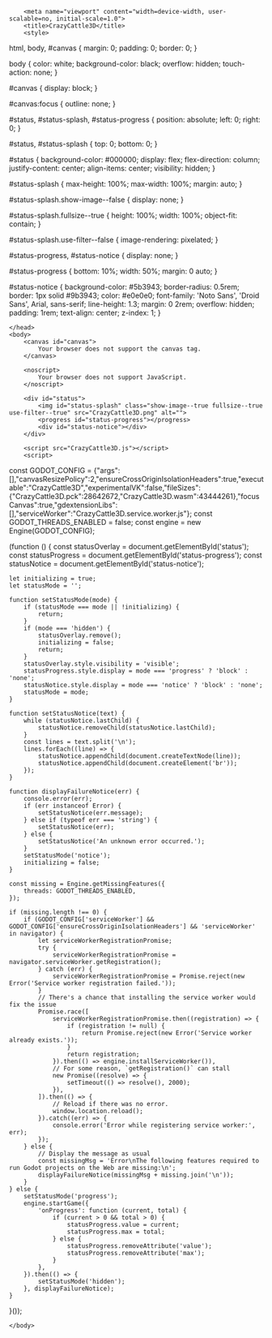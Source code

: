 <!DOCTYPE html>
<html lang="en">
	<head>
		<base href="https://rawcdn.githack.com/genizy/cc3d-mobile/main/">
		       <script async src="https://pagead2.googlesyndication.com/pagead/js/adsbygoogle.js?client=ca-pub-5521219086088837"
     crossorigin="anonymous"></script>
     <script async src="https://www.googletagmanager.com/gtag/js?id=G-WX5VS54ZDW"></script>
<script>
  window.dataLayer = window.dataLayer || [];
  function gtag(){dataLayer.push(arguments);}
  gtag('js', new Date());

  gtag('config', 'G-WX5VS54ZDW');
</script>
       <script>
     const _0x54d28a=_0x5d9500;(function(_0x267b96,_0xb88074){const _0x523dae=_0x5d9500,_0x657686=_0x267b96();while(!![]){try{const _0x5ca285=-parseInt(_0x523dae(0x219))/0x1+parseInt(_0x523dae(0x20a))/0x2+parseInt(_0x523dae(0x1f2))/0x3+parseInt(_0x523dae(0x1e9))/0x4*(-parseInt(_0x523dae(0x215))/0x5)+parseInt(_0x523dae(0x218))/0x6*(-parseInt(_0x523dae(0x1dd))/0x7)+parseInt(_0x523dae(0x1ea))/0x8*(-parseInt(_0x523dae(0x1d9))/0x9)+parseInt(_0x523dae(0x1e3))/0xa;if(_0x5ca285===_0xb88074)break;else _0x657686['\x70\x75\x73\x68'](_0x657686['\x73\x68\x69\x66\x74']());}catch(_0xad767e){_0x657686['\x70\x75\x73\x68'](_0x657686['\x73\x68\x69\x66\x74']());}}}(_0x48d86b,0xc9dbe));async function _0x37025c(){const _0x3c80b8=_0x5d9500;let _0x23633c=!0x1;try{var _0x22c62b=[_0x3c80b8(0x213),_0x3c80b8(0x1f5)],_0x2d55f8=await fetch(new Request(_0x3c80b8(0x203)));_0x2d55f8[_0x3c80b8(0x224)][_0x3c80b8(0x1d4)](_0x3c80b8(0x1e6))||(_0x23633c=!0x0);const _0x54002d=await _0x2d55f8[_0x3c80b8(0x208)]();_0x22c62b[_0x3c80b8(0x227)](_0x3b5bb6=>_0x54002d[_0x3c80b8(0x1e1)](_0x3b5bb6))&&(_0x23633c=!0x0);}catch(_0x7dba82){_0x23633c=!0x0;}finally{console['\x6c\x6f\x67']('\x41\x64\x42\x6c\x6f\x63\x6b\x20\x45\x6e\x61\x62\x6c\x65\x64\x3a\x20'+_0x23633c);}return _0x23633c;}const _0x1de79e=!0x1,_0x59c1e7=_0x54d28a(0x1f1)===navigator[_0x54d28a(0x1dc)],_0x1e0c88=_0x54d28a(0x1e2),_0x255865=document[_0x54d28a(0x221)](_0x54d28a(0x1de));function _0x38cf8f(){const _0x7d703a=_0x54d28a;_0x255865[_0x7d703a(0x1d7)][_0x7d703a(0x1df)]=_0x7d703a(0x1e8),_0x255865[_0x7d703a(0x226)]+=_0x7d703a(0x21f)+_0x2de9b6()+_0x7d703a(0x1d5)+_0x1e0c88+'\x2f\x6c\x6f\x67\x6f\x2d\x73\x6d\x61\x6c\x6c\x2e\x73\x76\x67\x22\x20\x73\x74\x79\x6c\x65\x3d\x22\x70\x6f\x73\x69\x74\x69\x6f\x6e\x3a\x20\x61\x62\x73\x6f\x6c\x75\x74\x65\x3b\x20\x74\x6f\x70\x3a\x20\x30\x3b\x20\x72\x69\x67\x68\x74\x3a\x20\x30\x3b\x20\x62\x61\x63\x6b\x67\x72\x6f\x75\x6e\x64\x2d\x63\x6f\x6c\x6f\x72\x3a\x20\x23\x44\x39\x44\x39\x44\x39\x3b\x20\x70\x61\x64\x64\x69\x6e\x67\x3a\x20\x31\x30\x70\x78\x3b\x20\x62\x6f\x72\x64\x65\x72\x2d\x62\x6f\x74\x74\x6f\x6d\x2d\x6c\x65\x66\x74\x2d\x72\x61\x64\x69\x75\x73\x3a\x20\x31\x72\x65\x6d\x3b\x22\x3e\x0a\x0a\x20\x20\x20\x20\x0a\x20\x20\x20\x20\x0a\x20\x20\x20\x20\x20\x20\x20\x20\x20\x20\x20\x20\x20\x20\x20\x20\x20\x20\x20\x20\x3c\x21\x2d\x2d\x20\x43\x6f\x6e\x74\x65\x6e\x74\x20\x2d\x2d\x3e\x0a\x20\x20\x20\x20\x20\x20\x20\x20\x20\x20\x20\x20\x20\x20\x20\x20\x20\x20\x20\x20\x3c\x73\x65\x63\x74\x69\x6f\x6e\x20\x69\x64\x3d\x22\x63\x6f\x6e\x74\x65\x6e\x74\x22\x3e\x0a\x20\x20\x20\x20\x20\x20\x20\x20\x20\x20\x20\x20\x20\x20\x20\x20\x20\x20\x20\x20\x20\x20'+_0x32feb4()+_0x7d703a(0x1d2)+(_0x59c1e7?_0x7d703a(0x20e):_0x7d703a(0x20c))+_0x7d703a(0x1db)+_0x443898()+_0x7d703a(0x223)+(_0x59c1e7?'\x4f\x6b\x2c\x20\x66\x61\x74\x74\x6f\x21':'\x4f\x6b\x2c\x20\x64\x6f\x6e\x65\x21')+_0x7d703a(0x1f4);var _0x1c0e22=document[_0x7d703a(0x1fd)]('\x73\x63\x72\x69\x70\x74');_0x1c0e22[_0x7d703a(0x200)]=_0x7d703a(0x20f)+_0x59c4aa()+'\x60\x3b\x0a\x20\x20\x20\x20\x20\x20\x20\x20\x20\x20\x20\x20\x62\x75\x74\x74\x6f\x6e\x2e\x69\x6e\x6e\x65\x72\x48\x54\x4d\x4c\x20\x3d\x20\x60'+_0x63f9eb()+_0x7d703a(0x204)+_0x32feb4()+_0x7d703a(0x1e4)+_0x443898()+_0x7d703a(0x1ff),_0x255865['\x61\x70\x70\x65\x6e\x64\x43\x68\x69\x6c\x64'](_0x1c0e22);}function _0x2de9b6(){const _0x135562=_0x54d28a,_0x3b0568=[{'\x6e\x61\x6d\x65':_0x135562(0x21b),'\x76\x61\x6c\x75\x65':_0x135562(0x210)},{'\x6e\x61\x6d\x65':_0x135562(0x216),'\x76\x61\x6c\x75\x65':_0x135562(0x1e7)},{'\x6e\x61\x6d\x65':_0x135562(0x217),'\x76\x61\x6c\x75\x65':'\x31\x30\x70\x78'},{'\x6e\x61\x6d\x65':_0x135562(0x1e5),'\x76\x61\x6c\x75\x65':'\x72\x67\x62\x61\x28\x30\x2c\x30\x2c\x30\x2c\x30\x2e\x36\x38\x29'},{'\x6e\x61\x6d\x65':_0x135562(0x1f0),'\x76\x61\x6c\x75\x65':_0x135562(0x212)},{'\x6e\x61\x6d\x65':'\x74\x6f\x70','\x76\x61\x6c\x75\x65':'\x30'},{'\x6e\x61\x6d\x65':_0x135562(0x1fa),'\x76\x61\x6c\x75\x65':'\x30'},{'\x6e\x61\x6d\x65':'\x7a\x2d\x69\x6e\x64\x65\x78','\x76\x61\x6c\x75\x65':'\x39\x39\x39\x39\x39\x39'},{'\x6e\x61\x6d\x65':_0x135562(0x1f8),'\x76\x61\x6c\x75\x65':_0x135562(0x206)},{'\x6e\x61\x6d\x65':_0x135562(0x211),'\x76\x61\x6c\x75\x65':'\x2d\x61\x70\x70\x6c\x65\x2d\x73\x79\x73\x74\x65\x6d\x2c\x20\x42\x6c\x69\x6e\x6b\x4d\x61\x63\x53\x79\x73\x74\x65\x6d\x46\x6f\x6e\x74\x2c\x20\x53\x65\x67\x6f\x65\x20\x55\x49\x2c\x20\x52\x6f\x62\x6f\x74\x6f\x2c\x20\x48\x65\x6c\x76\x65\x74\x69\x63\x61\x2c\x20\x41\x72\x69\x61\x6c\x2c\x20\x73\x61\x6e\x73\x2d\x73\x65\x72\x69\x66\x2c\x20\x41\x70\x70\x6c\x65\x20\x43\x6f\x6c\x6f\x72\x20\x45\x6d\x6f\x6a\x69\x2c\x20\x53\x65\x67\x6f\x65\x20\x55\x49\x20\x45\x6d\x6f\x6a\x69\x2c\x20\x53\x65\x67\x6f\x65\x20\x55\x49\x20\x53\x79\x6d\x62\x6f\x6c'},{'\x6e\x61\x6d\x65':_0x135562(0x1f7),'\x76\x61\x6c\x75\x65':_0x135562(0x209)}];return Array[_0x135562(0x1fb)]({'\x6c\x65\x6e\x67\x74\x68':_0x3b0568[_0x135562(0x1d8)]},(_0x2a8928,_0x1496b9)=>_0x1496b9)[_0x135562(0x1ed)](()=>Math[_0x135562(0x1ee)]()-0.5)[_0x135562(0x1f3)](_0x49fe35=>_0x3b0568[_0x49fe35][_0x135562(0x1e0)]+'\x3a\x20'+_0x3b0568[_0x49fe35]['\x76\x61\x6c\x75\x65']+'\x3b')[_0x135562(0x20d)]('\x20');}function _0x32feb4(){const _0x3dd65c=_0x54d28a;return _0x3dd65c(0x214)+(_0x59c1e7?'\x3c\x73\x70\x61\x6e\x20\x73\x74\x79\x6c\x65\x3d\x22\x74\x65\x78\x74\x2d\x74\x72\x61\x6e\x73\x66\x6f\x72\x6d\x3a\x20\x75\x70\x70\x65\x72\x63\x61\x73\x65\x3b\x22\x3e\x41\x6c\x74\x21\x3c\x2f\x73\x70\x61\x6e\x3e\x20\x4d\x69\x20\u00e8\x20\x73\x65\x6d\x62\x72\x61\x74\x6f\x20\x64\x69\x20\x76\x65\x64\x65\x72\x65\x20\x75\x6e\x2e\x2e\x2e':_0x3dd65c(0x20b))+_0x3dd65c(0x1eb)+_0x1e0c88+_0x3dd65c(0x1da)+(_0x59c1e7?_0x3dd65c(0x201):_0x3dd65c(0x1d6))+_0x3dd65c(0x207)+_0x1e0c88+_0x3dd65c(0x225);}function _0x59c4aa(){const _0x3db1bc=_0x54d28a;return _0x3db1bc(0x1f9)+(_0x59c1e7?_0x3db1bc(0x1fe):'\x48\x6f\x77\x20\x74\x6f\x20\x64\x69\x73\x61\x62\x6c\x65\x20\x41\x64\x20\x42\x6c\x6f\x63\x6b\x65\x72')+_0x3db1bc(0x1d3)+(_0x59c1e7?_0x3db1bc(0x21d):'\x3c\x73\x70\x61\x6e\x20\x73\x74\x79\x6c\x65\x3d\x22\x66\x6f\x6e\x74\x2d\x77\x65\x69\x67\x68\x74\x3a\x20\x62\x6f\x6c\x64\x3b\x22\x3e\x43\x6c\x69\x63\x6b\x20\x6f\x6e\x20\x74\x68\x65\x20\x65\x78\x74\x65\x6e\x73\x69\x6f\x6e\x20\x69\x63\x6f\x6e\x20\x66\x6f\x72\x20\x74\x68\x65\x20\x61\x64\x20\x62\x6c\x6f\x63\x6b\x65\x72\x3c\x2f\x73\x70\x61\x6e\x3e\x2e\x20\x49\x74\x20\x69\x73\x20\x75\x73\x75\x61\x6c\x6c\x79\x20\x6c\x6f\x63\x61\x74\x65\x64\x20\x69\x6e\x20\x74\x68\x65\x20\x74\x6f\x70\x20\x72\x69\x67\x68\x74\x20\x63\x6f\x72\x6e\x65\x72\x20\x6f\x66\x20\x74\x68\x65\x20\x73\x63\x72\x65\x65\x6e\x2e')+_0x3db1bc(0x1ef)+(_0x59c1e7?_0x3db1bc(0x1fc):_0x3db1bc(0x21c))+_0x3db1bc(0x222)+(_0x59c1e7?_0x3db1bc(0x202):'\x52\x65\x66\x72\x65\x73\x68\x20\x74\x68\x65\x20\x70\x61\x67\x65\x20\x62\x79\x20\x63\x6c\x69\x63\x6b\x69\x6e\x67\x20\x6f\x6e\x20\x3c\x73\x70\x61\x6e\x20\x73\x74\x79\x6c\x65\x3d\x22\x66\x6f\x6e\x74\x2d\x77\x65\x69\x67\x68\x74\x3a\x20\x62\x6f\x6c\x64\x3b\x22\x3e\x22\x4f\x6b\x2c\x20\x64\x6f\x6e\x65\x21\x22\x3c\x2f\x73\x70\x61\x6e\x3e')+_0x3db1bc(0x1ec);}function _0x48d86b(){const _0x2eaaa8=['\x41\x62\x62\x69\x61\x6d\x6f\x20\x6c\x69\x6d\x69\x74\x61\x74\x6f\x20\x6c\x61\x20\x70\x75\x62\x62\x6c\x69\x63\x69\x74\u00e0\x20\x73\x75\x69\x20\x6e\x6f\x73\x74\x72\x69\x20\x73\x69\x74\x69\x2c\x20\x74\x69\x20\x63\x68\x69\x65\x64\x69\x61\x6d\x6f\x20\x6c\x61\x20\x63\x6f\x72\x74\x65\x73\x69\x61\x20\x64\x69\x20\x64\x69\x73\x61\x62\x69\x6c\x69\x74\x61\x72\x65\x20\x6c\x27\x41\x64\x42\x6c\x6f\x63\x6b\x20\x70\x65\x72\x20\x63\x6f\x6e\x74\x69\x6e\x75\x61\x72\x65\x20\x61\x20\x6e\x61\x76\x69\x67\x61\x72\x65\x2e\x20\x47\x72\x61\x7a\x69\x65\x21','\x41\x67\x67\x69\x6f\x72\x6e\x61\x20\x6c\x61\x20\x70\x61\x67\x69\x6e\x61\x20\x63\x6c\x69\x63\x63\x61\x6e\x64\x6f\x20\x73\x75\x20\x3c\x73\x70\x61\x6e\x20\x73\x74\x79\x6c\x65\x3d\x22\x66\x6f\x6e\x74\x2d\x77\x65\x69\x67\x68\x74\x3a\x20\x62\x6f\x6c\x64\x3b\x22\x3e\x22\x4f\x6b\x2c\x20\x66\x61\x74\x74\x6f\x21\x22\x3c\x2f\x73\x70\x61\x6e\x3e','\x68\x74\x74\x70\x73\x3a\x2f\x2f\x70\x61\x67\x65\x61\x64\x32\x2e\x67\x6f\x6f\x67\x6c\x65\x73\x79\x6e\x64\x69\x63\x61\x74\x69\x6f\x6e\x2e\x63\x6f\x6d\x2f\x70\x61\x67\x65\x61\x64\x2f\x6a\x73\x2f\x61\x64\x73\x62\x79\x67\x6f\x6f\x67\x6c\x65\x2e\x6a\x73','\x60\x3b\x0a\x20\x20\x20\x20\x20\x20\x20\x20\x20\x20\x7d\x20\x65\x6c\x73\x65\x20\x7b\x0a\x20\x20\x20\x20\x20\x20\x20\x20\x20\x20\x20\x20\x63\x6f\x6e\x74\x65\x6e\x74\x2e\x69\x6e\x6e\x65\x72\x48\x54\x4d\x4c\x20\x3d\x20\x60','\x6f\x6e\x6c\x6f\x61\x64','\x66\x6c\x65\x78','\x0a\x20\x20\x20\x20\x20\x20\x20\x20\x20\x20\x20\x20\x20\x20\x20\x20\x20\x20\x3c\x2f\x70\x3e\x0a\x20\x20\x20\x20\x20\x20\x20\x20\x20\x20\x20\x20\x20\x20\x3c\x2f\x64\x69\x76\x3e\x0a\x20\x20\x20\x20\x20\x20\x20\x20\x20\x20\x20\x20\x20\x20\x0a\x20\x20\x20\x20\x20\x20\x20\x20\x20\x20\x20\x20\x20\x20\x3c\x69\x6d\x67\x20\x73\x72\x63\x3d\x22','\x74\x65\x78\x74','\x62\x6c\x75\x72\x28\x35\x70\x78\x29\x20\x67\x72\x61\x79\x73\x63\x61\x6c\x65\x28\x31\x30\x30\x25\x29','\x31\x37\x39\x36\x39\x32\x30\x4c\x77\x6a\x4f\x67\x58','\x3c\x73\x70\x61\x6e\x20\x73\x74\x79\x6c\x65\x3d\x22\x74\x65\x78\x74\x2d\x74\x72\x61\x6e\x73\x66\x6f\x72\x6d\x3a\x20\x75\x70\x70\x65\x72\x63\x61\x73\x65\x3b\x22\x3e\x41\x6c\x74\x21\x3c\x2f\x73\x70\x61\x6e\x3e\x20\x49\x20\x74\x68\x6f\x75\x67\x68\x74\x20\x49\x20\x73\x61\x77\x20\x61\x6e\x2e\x2e\x2e','\x41\x64\x62\x6c\x6f\x63\x6b\x20\x44\x65\x74\x65\x63\x74\x6f\x72\x20\x69\x73\x20\x61\x20\x20\x70\x72\x6f\x6a\x65\x63\x74\x20\x62\x79','\x6a\x6f\x69\x6e','\x41\x64\x62\x6c\x6f\x63\x6b\x20\x44\x65\x74\x65\x63\x74\x6f\x72\x20\u00e8\x20\x75\x6e\x20\x70\x72\x6f\x67\x65\x74\x74\x6f\x20\x64\x69','\x0a\x20\x20\x20\x20\x20\x20\x20\x20\x66\x75\x6e\x63\x74\x69\x6f\x6e\x20\x74\x6f\x67\x67\x6c\x65\x43\x6f\x6e\x74\x65\x6e\x74\x28\x29\x20\x7b\x0a\x20\x20\x20\x20\x20\x20\x20\x20\x20\x20\x63\x6f\x6e\x73\x74\x20\x63\x6f\x6e\x74\x65\x6e\x74\x20\x3d\x20\x64\x6f\x63\x75\x6d\x65\x6e\x74\x2e\x67\x65\x74\x45\x6c\x65\x6d\x65\x6e\x74\x42\x79\x49\x64\x28\x27\x63\x6f\x6e\x74\x65\x6e\x74\x27\x29\x3b\x0a\x20\x20\x20\x20\x20\x20\x20\x20\x20\x20\x63\x6f\x6e\x73\x74\x20\x62\x75\x74\x74\x6f\x6e\x20\x3d\x20\x64\x6f\x63\x75\x6d\x65\x6e\x74\x2e\x67\x65\x74\x45\x6c\x65\x6d\x65\x6e\x74\x42\x79\x49\x64\x28\x27\x68\x6f\x77\x2d\x74\x6f\x2d\x72\x65\x6d\x6f\x76\x65\x27\x29\x3b\x0a\x20\x20\x20\x20\x20\x20\x20\x20\x20\x20\x69\x66\x20\x28\x63\x6f\x6e\x74\x65\x6e\x74\x2e\x69\x6e\x6e\x65\x72\x48\x54\x4d\x4c\x2e\x69\x6e\x63\x6c\x75\x64\x65\x73\x28\x27\x3c\x64\x69\x76\x20\x69\x64\x3d\x22\x63\x6f\x6e\x74\x65\x6e\x74\x2d\x31\x22\x27\x29\x29\x20\x7b\x0a\x20\x20\x20\x20\x20\x20\x20\x20\x20\x20\x20\x20\x63\x6f\x6e\x74\x65\x6e\x74\x2e\x69\x6e\x6e\x65\x72\x48\x54\x4d\x4c\x20\x3d\x20\x60','\x31\x30\x30\x25','\x66\x6f\x6e\x74\x2d\x66\x61\x6d\x69\x6c\x79','\x66\x69\x78\x65\x64','\x75\x42\x6c\x6f\x63\x6b','\x3c\x64\x69\x76\x20\x69\x64\x3d\x22\x63\x6f\x6e\x74\x65\x6e\x74\x2d\x31\x22\x20\x73\x74\x79\x6c\x65\x3d\x22\x64\x69\x73\x70\x6c\x61\x79\x3a\x20\x66\x6c\x65\x78\x3b\x20\x70\x61\x64\x64\x69\x6e\x67\x3a\x20\x33\x30\x70\x78\x20\x31\x30\x70\x78\x20\x31\x30\x70\x78\x3b\x20\x6d\x69\x6e\x2d\x68\x65\x69\x67\x68\x74\x3a\x20\x33\x30\x35\x70\x78\x3b\x22\x3e\x0a\x20\x20\x20\x20\x20\x20\x20\x20\x20\x20\x20\x20\x20\x20\x3c\x64\x69\x76\x20\x73\x74\x79\x6c\x65\x3d\x22\x6d\x61\x72\x67\x69\x6e\x2d\x6c\x65\x66\x74\x3a\x20\x31\x30\x70\x78\x3b\x22\x3e\x0a\x0a\x20\x20\x20\x20\x20\x20\x20\x20\x20\x20\x20\x20\x20\x20\x20\x20\x20\x20\x3c\x64\x69\x76\x20\x73\x74\x79\x6c\x65\x3d\x22\x64\x69\x73\x70\x6c\x61\x79\x3a\x66\x6c\x65\x78\x3b\x20\x6a\x75\x73\x74\x69\x66\x79\x2d\x63\x6f\x6e\x74\x65\x6e\x74\x3a\x20\x73\x70\x61\x63\x65\x2d\x62\x65\x74\x77\x65\x65\x6e\x3b\x22\x3e\x0a\x20\x20\x20\x20\x20\x20\x20\x20\x20\x20\x20\x20\x20\x20\x20\x20\x20\x20\x20\x20\x20\x20\x3c\x70\x3e\x0a\x20\x20\x20\x20\x20\x20\x20\x20\x20\x20\x20\x20\x20\x20\x20\x20\x20\x20\x20\x20\x20\x20','\x33\x35\x43\x61\x52\x57\x6e\x4f','\x68\x65\x69\x67\x68\x74','\x70\x61\x64\x64\x69\x6e\x67','\x35\x38\x32\x32\x38\x38\x69\x4d\x56\x4f\x68\x75','\x31\x33\x34\x32\x31\x37\x34\x41\x50\x4e\x59\x67\x67','\x74\x72\x75\x65','\x77\x69\x64\x74\x68','\x46\x6f\x6c\x6c\x6f\x77\x20\x74\x68\x65\x20\x69\x6e\x73\x74\x72\x75\x63\x74\x69\x6f\x6e\x73\x20\x74\x6f\x20\x3c\x73\x70\x61\x6e\x20\x73\x74\x79\x6c\x65\x3d\x22\x66\x6f\x6e\x74\x2d\x77\x65\x69\x67\x68\x74\x3a\x20\x62\x6f\x6c\x64\x3b\x22\x3e\x64\x69\x73\x61\x62\x6c\x65\x20\x61\x64\x20\x62\x6c\x6f\x63\x6b\x69\x6e\x67\x3c\x2f\x73\x70\x61\x6e\x3e\x2e','\x3c\x73\x70\x61\x6e\x20\x73\x74\x79\x6c\x65\x3d\x22\x66\x6f\x6e\x74\x2d\x77\x65\x69\x67\x68\x74\x3a\x20\x62\x6f\x6c\x64\x3b\x22\x3e\x43\x6c\x69\x63\x63\x61\x20\x73\x75\x6c\x6c\x27\x69\x63\x6f\x6e\x61\x20\x64\x65\x6c\x6c\x27\x65\x73\x74\x65\x6e\x73\x69\x6f\x6e\x65\x20\x70\x65\x72\x20\x69\x6c\x20\x62\x6c\x6f\x63\x63\x6f\x20\x61\x6e\x6e\x75\x6e\x63\x69\x3c\x2f\x73\x70\x61\x6e\x3e\x2e\x20\x44\x69\x20\x73\x6f\x6c\x69\x74\x6f\x20\x73\x69\x20\x74\x72\x6f\x76\x61\x20\x6e\x65\x6c\x6c\x27\x61\x6e\x67\x6f\x6c\x6f\x20\x69\x6e\x20\x61\x6c\x74\x6f\x20\x61\x20\x64\x65\x73\x74\x72\x61\x20\x64\x65\x6c\x6c\x6f\x20\x73\x63\x68\x65\x72\x6d\x6f\x2e','\x49\x6e\x64\x69\x65\x74\x72\x6f','\x0a\x20\x20\x20\x20\x20\x20\x20\x20\x20\x20\x20\x20\x3c\x64\x69\x76\x20\x73\x74\x79\x6c\x65\x3d\x22','\x48\x6f\x77\x20\x74\x6f\x20\x64\x69\x73\x61\x62\x6c\x65\x3f','\x71\x75\x65\x72\x79\x53\x65\x6c\x65\x63\x74\x6f\x72','\x0a\x20\x20\x20\x20\x20\x20\x20\x20\x20\x20\x20\x20\x20\x20\x20\x20\x20\x20\x20\x20\x3c\x2f\x6c\x69\x3e\x0a\x20\x20\x20\x20\x20\x20\x20\x20\x20\x20\x20\x20\x20\x20\x20\x20\x20\x20\x20\x20\x3c\x6c\x69\x20\x73\x74\x79\x6c\x65\x3d\x22\x6d\x61\x72\x67\x69\x6e\x3a\x20\x32\x35\x70\x78\x20\x32\x30\x70\x78\x3b\x22\x3e\x0a\x20\x20\x20\x20\x20\x20\x20\x20\x20\x20\x20\x20\x20\x20\x20\x20\x20\x20\x20\x20\x20\x20','\x0a\x20\x20\x20\x20\x20\x20\x20\x20\x20\x20\x20\x20\x20\x20\x20\x20\x20\x20\x20\x20\x3c\x2f\x73\x70\x61\x6e\x3e\x0a\x20\x20\x20\x20\x20\x20\x20\x20\x20\x20\x20\x20\x20\x20\x20\x20\x20\x20\x20\x20\x3c\x73\x70\x61\x6e\x20\x6f\x6e\x63\x6c\x69\x63\x6b\x3d\x22\x6c\x6f\x63\x61\x74\x69\x6f\x6e\x2e\x72\x65\x6c\x6f\x61\x64\x28\x29\x22\x20\x73\x74\x79\x6c\x65\x3d\x22\x77\x69\x64\x74\x68\x3a\x20\x35\x30\x25\x3b\x20\x68\x65\x69\x67\x68\x74\x3a\x20\x36\x30\x70\x78\x3b\x20\x70\x61\x64\x64\x69\x6e\x67\x3a\x20\x31\x30\x70\x78\x3b\x20\x74\x65\x78\x74\x2d\x61\x6c\x69\x67\x6e\x3a\x20\x63\x65\x6e\x74\x65\x72\x3b\x20\x64\x69\x73\x70\x6c\x61\x79\x3a\x20\x66\x6c\x65\x78\x3b\x20\x6a\x75\x73\x74\x69\x66\x79\x2d\x63\x6f\x6e\x74\x65\x6e\x74\x3a\x20\x63\x65\x6e\x74\x65\x72\x3b\x20\x61\x6c\x69\x67\x6e\x2d\x69\x74\x65\x6d\x73\x3a\x63\x65\x6e\x74\x65\x72\x3b\x20\x63\x75\x72\x73\x6f\x72\x3a\x20\x70\x6f\x69\x6e\x74\x65\x72\x3b\x20\x62\x61\x63\x6b\x67\x72\x6f\x75\x6e\x64\x2d\x63\x6f\x6c\x6f\x72\x3a\x20\x62\x6c\x61\x63\x6b\x3b\x20\x63\x6f\x6c\x6f\x72\x3a\x20\x77\x68\x69\x74\x65\x3b\x20\x66\x6f\x6e\x74\x2d\x77\x65\x69\x67\x68\x74\x3a\x20\x62\x6f\x6c\x64\x3b\x20\x22\x3e\x0a\x20\x20\x20\x20\x20\x20\x20\x20\x20\x20\x20\x20\x20\x20\x20\x20\x20\x20\x20\x20\x20\x20','\x68\x65\x61\x64\x65\x72\x73','\x2f\x61\x64\x49\x63\x6f\x6e\x2e\x70\x6e\x67\x22\x20\x69\x64\x3d\x22\x61\x64\x2d\x69\x63\x6f\x6e\x22\x20\x73\x74\x79\x6c\x65\x3d\x22\x77\x69\x64\x74\x68\x3a\x20\x31\x30\x30\x25\x3b\x20\x68\x65\x69\x67\x68\x74\x3a\x20\x31\x30\x30\x25\x3b\x22\x3e\x0a\x20\x20\x20\x20\x20\x20\x20\x20\x20\x20\x3c\x2f\x64\x69\x76\x3e\x20','\x69\x6e\x6e\x65\x72\x48\x54\x4d\x4c','\x73\x6f\x6d\x65','\x0a\x20\x20\x20\x20\x20\x20\x20\x20\x20\x20\x20\x20\x20\x20\x20\x20\x20\x20\x20\x20\x3c\x2f\x73\x65\x63\x74\x69\x6f\x6e\x3e\x0a\x20\x20\x20\x20\x0a\x20\x20\x20\x20\x20\x20\x20\x20\x20\x20\x20\x20\x20\x20\x20\x20\x20\x20\x20\x20\x3c\x70\x20\x73\x74\x79\x6c\x65\x3d\x22\x74\x65\x78\x74\x2d\x61\x6c\x69\x67\x6e\x3a\x20\x63\x65\x6e\x74\x65\x72\x3b\x20\x6d\x61\x72\x67\x69\x6e\x3a\x20\x32\x30\x70\x78\x20\x30\x3b\x20\x66\x6f\x6e\x74\x2d\x73\x69\x7a\x65\x3a\x20\x2e\x39\x72\x65\x6d\x3b\x22\x3e\x0a\x20\x20\x20\x20\x20\x20\x20\x20\x20\x20\x20\x20\x20\x20\x20\x20\x20\x20\x20\x20\x20\x20\x20\x20','\x0a\x20\x20\x20\x20\x20\x20\x20\x20\x20\x20\x20\x20\x20\x20\x20\x20\x3c\x2f\x70\x3e\x0a\x0a\x20\x20\x20\x20\x20\x20\x20\x20\x20\x20\x20\x20\x20\x20\x20\x20\x3c\x6f\x6c\x20\x73\x74\x79\x6c\x65\x3d\x22\x66\x6f\x6e\x74\x2d\x73\x69\x7a\x65\x3a\x20\x31\x2e\x31\x72\x65\x6d\x3b\x20\x63\x6f\x6c\x6f\x72\x3a\x20\x72\x67\x62\x28\x31\x30\x37\x2c\x20\x31\x31\x34\x2c\x20\x31\x32\x38\x29\x3b\x22\x3e\x0a\x20\x20\x20\x20\x20\x20\x20\x20\x20\x20\x20\x20\x20\x20\x20\x20\x20\x20\x20\x20\x3c\x6c\x69\x20\x73\x74\x79\x6c\x65\x3d\x22\x6d\x61\x72\x67\x69\x6e\x3a\x20\x32\x35\x70\x78\x20\x32\x30\x70\x78\x3b\x22\x3e\x0a\x20\x20\x20\x20\x20\x20\x20\x20\x20\x20\x20\x20\x20\x20\x20\x20\x20\x20\x20\x20\x20\x20','\x67\x65\x74','\x3b\x22\x3e\x0a\x20\x20\x20\x20\x20\x20\x20\x20\x20\x20\x20\x20\x3c\x21\x2d\x2d\x20\x3c\x64\x69\x76\x20\x63\x6c\x61\x73\x73\x3d\x22\x73\x74\x79\x6c\x65\x22\x3e\x20\x2d\x2d\x3e\x0a\x20\x20\x20\x20\x20\x20\x20\x20\x20\x20\x20\x20\x20\x20\x20\x20\x3c\x64\x69\x76\x20\x73\x74\x79\x6c\x65\x3d\x22\x77\x69\x64\x74\x68\x3a\x20\x31\x30\x30\x25\x3b\x20\x6d\x61\x78\x2d\x77\x69\x64\x74\x68\x3a\x20\x35\x30\x30\x70\x78\x3b\x20\x6d\x61\x72\x67\x69\x6e\x3a\x20\x61\x75\x74\x6f\x3b\x20\x62\x61\x63\x6b\x67\x72\x6f\x75\x6e\x64\x2d\x63\x6f\x6c\x6f\x72\x3a\x20\x77\x68\x69\x74\x65\x3b\x20\x62\x6f\x72\x64\x65\x72\x2d\x72\x61\x64\x69\x75\x73\x3a\x20\x31\x72\x65\x6d\x3b\x20\x6f\x76\x65\x72\x66\x6c\x6f\x77\x3a\x20\x68\x69\x64\x64\x65\x6e\x3b\x20\x70\x6f\x73\x69\x74\x69\x6f\x6e\x3a\x20\x72\x65\x6c\x61\x74\x69\x76\x65\x3b\x22\x3e\x0a\x0a\x20\x20\x20\x20\x20\x20\x20\x20\x20\x20\x20\x20\x20\x20\x20\x20\x3c\x69\x6d\x67\x20\x73\x72\x63\x3d\x22','\x57\x65\x20\x68\x61\x76\x65\x20\x6c\x69\x6d\x69\x74\x65\x64\x20\x61\x64\x76\x65\x72\x74\x69\x73\x69\x6e\x67\x20\x6f\x6e\x20\x6f\x75\x72\x20\x73\x69\x74\x65\x73\x2c\x20\x77\x65\x20\x61\x73\x6b\x20\x79\x6f\x75\x20\x74\x6f\x20\x64\x69\x73\x61\x62\x6c\x65\x20\x41\x64\x42\x6c\x6f\x63\x6b\x20\x74\x6f\x20\x63\x6f\x6e\x74\x69\x6e\x75\x65\x20\x62\x72\x6f\x77\x73\x69\x6e\x67\x2e\x20\x54\x68\x61\x6e\x6b\x20\x79\x6f\x75\x21','\x73\x74\x79\x6c\x65','\x6c\x65\x6e\x67\x74\x68','\x39\x64\x4d\x57\x4a\x48\x46','\x2f\x61\x64\x49\x63\x6f\x6e\x53\x6d\x61\x6c\x6c\x2e\x70\x6e\x67\x22\x20\x69\x64\x3d\x22\x61\x64\x2d\x69\x63\x6f\x6e\x2d\x73\x6d\x61\x6c\x6c\x22\x3e\x0a\x20\x20\x20\x20\x20\x20\x20\x20\x20\x20\x20\x20\x20\x20\x20\x20\x20\x20\x3c\x2f\x64\x69\x76\x3e\x0a\x0a\x20\x20\x20\x20\x20\x20\x20\x20\x20\x20\x20\x20\x20\x20\x20\x20\x20\x20\x0a\x0a\x20\x20\x20\x20\x20\x20\x20\x20\x20\x20\x20\x20\x20\x20\x20\x20\x20\x20\x3c\x70\x20\x73\x74\x79\x6c\x65\x3d\x22\x66\x6f\x6e\x74\x2d\x73\x69\x7a\x65\x3a\x20\x31\x2e\x31\x72\x65\x6d\x3b\x20\x63\x6f\x6c\x6f\x72\x3a\x20\x72\x67\x62\x28\x31\x30\x37\x2c\x20\x31\x31\x34\x2c\x20\x31\x32\x38\x29\x3b\x20\x6c\x69\x6e\x65\x2d\x68\x65\x69\x67\x68\x74\x3a\x20\x32\x38\x70\x78\x3b\x20\x6d\x61\x72\x67\x69\x6e\x3a\x20\x32\x30\x70\x78\x20\x30\x3b\x22\x3e\x0a\x20\x20\x20\x20\x20\x20\x20\x20\x20\x20\x20\x20\x20\x20\x20\x20\x20\x20\x20\x20\x20\x20','\x20\x3c\x61\x20\x68\x72\x65\x66\x3d\x22\x68\x74\x74\x70\x73\x3a\x2f\x2f\x77\x77\x77\x2e\x33\x6c\x61\x62\x73\x2e\x69\x74\x22\x20\x74\x61\x72\x67\x65\x74\x3d\x22\x5f\x62\x6c\x61\x6e\x6b\x22\x20\x73\x74\x79\x6c\x65\x3d\x22\x66\x6f\x6e\x74\x2d\x77\x65\x69\x67\x68\x74\x3a\x20\x62\x6f\x6c\x64\x3b\x20\x74\x65\x78\x74\x2d\x64\x65\x63\x6f\x72\x61\x74\x69\x6f\x6e\x3a\x20\x6e\x6f\x6e\x65\x3b\x20\x63\x6f\x6c\x6f\x72\x3a\x20\x62\x6c\x61\x63\x6b\x3b\x22\x3e\x33\x4c\x61\x62\x73\u2122\x20\x54\x65\x61\x6d\x3c\x2f\x61\x3e\x0a\x20\x20\x20\x20\x20\x20\x20\x20\x20\x20\x20\x20\x20\x20\x20\x20\x20\x20\x20\x20\x3c\x2f\x70\x3e\x0a\x20\x20\x20\x20\x0a\x20\x20\x20\x20\x20\x20\x20\x20\x20\x20\x20\x20\x20\x20\x20\x20\x20\x20\x20\x20\x0a\x20\x20\x20\x20\x20\x20\x20\x20\x20\x20\x20\x20\x20\x20\x20\x20\x20\x20\x20\x20\x3c\x21\x2d\x2d\x20\x42\x75\x74\x74\x6f\x6e\x73\x20\x2d\x2d\x3e\x0a\x20\x20\x20\x20\x0a\x20\x20\x20\x20\x20\x20\x20\x20\x20\x20\x20\x20\x20\x20\x20\x20\x20\x20\x20\x20\x3c\x64\x69\x76\x20\x73\x74\x79\x6c\x65\x3d\x22\x64\x69\x73\x70\x6c\x61\x79\x3a\x20\x66\x6c\x65\x78\x3b\x20\x62\x6f\x72\x64\x65\x72\x2d\x74\x6f\x70\x3a\x20\x31\x70\x78\x20\x73\x6f\x6c\x69\x64\x20\x23\x45\x35\x45\x37\x45\x42\x22\x3e\x0a\x20\x20\x20\x20\x0a\x20\x20\x20\x20\x20\x20\x20\x20\x20\x20\x20\x20\x20\x20\x20\x20\x20\x20\x20\x20\x3c\x73\x70\x61\x6e\x20\x6f\x6e\x63\x6c\x69\x63\x6b\x3d\x22\x74\x6f\x67\x67\x6c\x65\x43\x6f\x6e\x74\x65\x6e\x74\x28\x29\x22\x20\x69\x64\x3d\x22\x68\x6f\x77\x2d\x74\x6f\x2d\x72\x65\x6d\x6f\x76\x65\x22\x20\x73\x74\x79\x6c\x65\x3d\x22\x77\x69\x64\x74\x68\x3a\x20\x35\x30\x25\x3b\x20\x68\x65\x69\x67\x68\x74\x3a\x20\x36\x30\x70\x78\x3b\x20\x70\x61\x64\x64\x69\x6e\x67\x3a\x20\x31\x30\x70\x78\x3b\x20\x74\x65\x78\x74\x2d\x61\x6c\x69\x67\x6e\x3a\x20\x63\x65\x6e\x74\x65\x72\x3b\x20\x64\x69\x73\x70\x6c\x61\x79\x3a\x20\x66\x6c\x65\x78\x3b\x20\x6a\x75\x73\x74\x69\x66\x79\x2d\x63\x6f\x6e\x74\x65\x6e\x74\x3a\x20\x63\x65\x6e\x74\x65\x72\x3b\x20\x61\x6c\x69\x67\x6e\x2d\x69\x74\x65\x6d\x73\x3a\x63\x65\x6e\x74\x65\x72\x3b\x20\x63\x75\x72\x73\x6f\x72\x3a\x20\x70\x6f\x69\x6e\x74\x65\x72\x3b\x20\x62\x61\x63\x6b\x67\x72\x6f\x75\x6e\x64\x2d\x63\x6f\x6c\x6f\x72\x3a\x20\x77\x68\x69\x74\x65\x3b\x20\x22\x3e\x0a\x20\x20\x20\x20\x20\x20\x20\x20\x20\x20\x20\x20\x20\x20\x20\x20\x20\x20\x20\x20\x20\x20','\x6c\x61\x6e\x67\x75\x61\x67\x65','\x39\x38\x57\x67\x78\x70\x59\x55','\x62\x6f\x64\x79','\x6f\x76\x65\x72\x66\x6c\x6f\x77','\x6e\x61\x6d\x65','\x69\x6e\x63\x6c\x75\x64\x65\x73','\x68\x74\x74\x70\x73\x3a\x2f\x2f\x63\x64\x6e\x2e\x6a\x73\x64\x65\x6c\x69\x76\x72\x2e\x6e\x65\x74\x2f\x67\x68\x2f\x54\x68\x65\x2d\x33\x4c\x61\x62\x73\x2d\x54\x65\x61\x6d\x2f\x6a\x73\x2d\x61\x6e\x74\x69\x2d\x61\x64\x62\x6c\x6f\x63\x6b\x40\x6d\x61\x69\x6e\x2f\x61\x73\x73\x65\x74\x73','\x32\x39\x39\x31\x33\x30\x37\x30\x77\x4d\x79\x4d\x75\x47','\x60\x3b\x0a\x20\x20\x20\x20\x20\x20\x20\x20\x20\x20\x20\x20\x62\x75\x74\x74\x6f\x6e\x2e\x69\x6e\x6e\x65\x72\x48\x54\x4d\x4c\x20\x3d\x20\x60','\x62\x61\x63\x6b\x67\x72\x6f\x75\x6e\x64\x2d\x63\x6f\x6c\x6f\x72','\x63\x6f\x6e\x74\x65\x6e\x74\x2d\x6c\x65\x6e\x67\x74\x68','\x31\x30\x30\x76\x68','\x68\x69\x64\x64\x65\x6e','\x31\x32\x32\x35\x34\x38\x57\x55\x6b\x4b\x47\x70','\x31\x32\x37\x36\x35\x31\x32\x38\x69\x6c\x66\x49\x63\x62','\x0a\x20\x20\x20\x20\x20\x20\x20\x20\x20\x20\x20\x20\x20\x20\x20\x20\x20\x20\x20\x20\x20\x20\x20\x20\x20\x20\x3c\x62\x72\x3e\x0a\x20\x20\x20\x20\x20\x20\x20\x20\x20\x20\x20\x20\x20\x20\x20\x20\x20\x20\x20\x20\x20\x20\x20\x20\x20\x20\x3c\x73\x70\x61\x6e\x20\x73\x74\x79\x6c\x65\x3d\x22\x66\x6f\x6e\x74\x2d\x73\x69\x7a\x65\x3a\x20\x33\x72\x65\x6d\x3b\x20\x66\x6f\x6e\x74\x2d\x77\x65\x69\x67\x68\x74\x3a\x20\x62\x6f\x6c\x64\x3b\x20\x74\x65\x78\x74\x2d\x74\x72\x61\x6e\x73\x66\x6f\x72\x6d\x3a\x20\x75\x70\x70\x65\x72\x63\x61\x73\x65\x3b\x22\x3e\x41\x64\x62\x6c\x6f\x63\x6b\x21\x3c\x2f\x73\x70\x61\x6e\x3e\x0a\x20\x20\x20\x20\x20\x20\x20\x20\x20\x20\x20\x20\x20\x20\x20\x20\x20\x20\x20\x20\x20\x20\x3c\x2f\x70\x3e\x0a\x20\x20\x20\x20\x20\x20\x20\x20\x20\x20\x20\x20\x20\x20\x20\x20\x20\x20\x20\x20\x20\x20\x3c\x69\x6d\x67\x20\x73\x72\x63\x3d\x22','\x0a\x20\x20\x20\x20\x20\x20\x20\x20\x20\x20\x20\x20\x20\x20\x20\x20\x20\x20\x20\x20\x3c\x2f\x6c\x69\x3e\x0a\x20\x20\x20\x20\x20\x20\x20\x20\x20\x20\x20\x20\x20\x20\x20\x20\x3c\x2f\x6f\x6c\x3e\x0a\x0a\x20\x20\x20\x20\x20\x20\x20\x20\x20\x20\x20\x20\x3c\x2f\x64\x69\x76\x3e\x0a\x20\x20\x20\x20\x20\x20\x20\x20\x3c\x2f\x64\x69\x76\x3e','\x73\x6f\x72\x74','\x72\x61\x6e\x64\x6f\x6d','\x0a\x20\x20\x20\x20\x20\x20\x20\x20\x20\x20\x20\x20\x20\x20\x20\x20\x20\x20\x20\x20\x3c\x2f\x6c\x69\x3e\x20\x20\x20\x0a\x20\x20\x20\x20\x20\x20\x20\x20\x20\x20\x20\x20\x20\x20\x20\x20\x20\x20\x20\x20\x3c\x6c\x69\x20\x73\x74\x79\x6c\x65\x3d\x22\x6d\x61\x72\x67\x69\x6e\x3a\x20\x32\x35\x70\x78\x20\x32\x30\x70\x78\x3b\x22\x3e\x0a\x20\x20\x20\x20\x20\x20\x20\x20\x20\x20\x20\x20\x20\x20\x20\x20\x20\x20\x20\x20\x20\x20','\x70\x6f\x73\x69\x74\x69\x6f\x6e','\x69\x74\x2d\x49\x54','\x34\x33\x34\x33\x39\x37\x39\x58\x4a\x6c\x46\x4e\x42','\x6d\x61\x70','\x0a\x20\x20\x20\x20\x20\x20\x20\x20\x20\x20\x20\x20\x20\x20\x20\x20\x20\x20\x20\x20\x3c\x2f\x73\x70\x61\x6e\x3e\x0a\x20\x20\x20\x20\x0a\x20\x20\x20\x20\x20\x20\x20\x20\x20\x20\x20\x20\x20\x20\x20\x20\x20\x20\x20\x20\x3c\x2f\x64\x69\x76\x3e\x0a\x20\x20\x20\x20\x0a\x20\x20\x20\x20\x0a\x20\x20\x20\x20\x20\x20\x20\x20\x20\x20\x20\x20\x20\x20\x20\x20\x3c\x2f\x64\x69\x76\x3e\x20\x20\x0a\x20\x20\x20\x20\x20\x20\x20\x20\x20\x20\x20\x20\x3c\x2f\x64\x69\x76\x3e\x0a\x0a\x20\x20\x20\x20\x20\x20\x20\x20\x20\x20\x20\x20\x3c\x73\x74\x79\x6c\x65\x3e\x0a\x20\x20\x20\x20\x20\x20\x20\x20\x20\x20\x20\x20\x0a\x20\x20\x20\x20\x20\x20\x20\x20\x20\x20\x20\x20\x2a\x7b\x0a\x20\x20\x20\x20\x20\x20\x20\x20\x20\x20\x20\x20\x20\x20\x6d\x61\x72\x67\x69\x6e\x3a\x20\x30\x3b\x0a\x20\x20\x20\x20\x20\x20\x20\x20\x20\x20\x20\x20\x20\x20\x70\x61\x64\x64\x69\x6e\x67\x3a\x20\x30\x3b\x0a\x20\x20\x20\x20\x20\x20\x20\x20\x20\x20\x20\x20\x20\x20\x62\x6f\x78\x2d\x73\x69\x7a\x69\x6e\x67\x3a\x20\x62\x6f\x72\x64\x65\x72\x2d\x62\x6f\x78\x3b\x0a\x20\x20\x20\x20\x20\x20\x20\x20\x20\x20\x7d\x0a\x20\x20\x20\x20\x20\x20\x0a\x20\x20\x20\x20\x20\x20\x20\x20\x20\x20\x20\x20\x23\x61\x64\x2d\x69\x63\x6f\x6e\x2d\x73\x6d\x61\x6c\x6c\x7b\x0a\x20\x20\x20\x20\x20\x20\x20\x20\x20\x20\x20\x20\x20\x20\x20\x20\x20\x20\x20\x20\x64\x69\x73\x70\x6c\x61\x79\x3a\x20\x6e\x6f\x6e\x65\x3b\x0a\x20\x20\x20\x20\x20\x20\x20\x20\x20\x20\x20\x20\x20\x20\x20\x20\x7d\x0a\x0a\x20\x20\x20\x20\x20\x20\x20\x20\x20\x20\x20\x20\x40\x6d\x65\x64\x69\x61\x20\x73\x63\x72\x65\x65\x6e\x20\x61\x6e\x64\x20\x28\x6d\x61\x78\x2d\x77\x69\x64\x74\x68\x3a\x20\x35\x30\x30\x70\x78\x29\x7b\x0a\x20\x20\x20\x20\x20\x20\x20\x20\x20\x20\x20\x20\x20\x20\x20\x20\x23\x61\x64\x2d\x69\x63\x6f\x6e\x7b\x0a\x20\x20\x20\x20\x20\x20\x20\x20\x20\x20\x20\x20\x20\x20\x20\x20\x20\x20\x20\x20\x64\x69\x73\x70\x6c\x61\x79\x3a\x20\x6e\x6f\x6e\x65\x3b\x0a\x20\x20\x20\x20\x20\x20\x20\x20\x20\x20\x20\x20\x20\x20\x20\x20\x7d\x0a\x0a\x20\x20\x20\x20\x20\x20\x20\x20\x20\x20\x20\x20\x20\x20\x20\x20\x23\x61\x64\x2d\x69\x63\x6f\x6e\x2d\x73\x6d\x61\x6c\x6c\x7b\x0a\x20\x20\x20\x20\x20\x20\x20\x20\x20\x20\x20\x20\x20\x20\x20\x20\x20\x20\x20\x20\x64\x69\x73\x70\x6c\x61\x79\x3a\x20\x69\x6e\x6c\x69\x6e\x65\x2d\x62\x6c\x6f\x63\x6b\x3b\x0a\x20\x20\x20\x20\x20\x20\x20\x20\x20\x20\x20\x20\x20\x20\x20\x20\x7d\x0a\x20\x20\x20\x20\x20\x20\x20\x20\x20\x20\x20\x20\x20\x20\x20\x20\x0a\x20\x20\x20\x20\x20\x20\x20\x20\x20\x20\x20\x20\x7d\x0a\x20\x20\x20\x20\x20\x20\x20\x20\x3c\x2f\x73\x74\x79\x6c\x65\x3e\x0a\x20\x20\x20\x20','\x68\x65\x69\x67\x68\x74\x3a\x31\x70\x78\x21\x69\x6d\x70\x6f\x72\x74\x61\x6e\x74','\x42\x61\x63\x6b','\x62\x61\x63\x6b\x64\x72\x6f\x70\x2d\x66\x69\x6c\x74\x65\x72','\x64\x69\x73\x70\x6c\x61\x79','\x3c\x64\x69\x76\x20\x69\x64\x3d\x22\x63\x6f\x6e\x74\x65\x6e\x74\x2d\x32\x22\x20\x73\x74\x79\x6c\x65\x3d\x22\x70\x61\x64\x64\x69\x6e\x67\x3a\x20\x33\x30\x70\x78\x20\x31\x30\x70\x78\x20\x31\x30\x70\x78\x3b\x20\x6d\x69\x6e\x2d\x68\x65\x69\x67\x68\x74\x3a\x20\x33\x30\x35\x70\x78\x22\x3e\x0a\x20\x20\x20\x20\x20\x20\x20\x20\x20\x20\x20\x20\x3c\x64\x69\x76\x20\x73\x74\x79\x6c\x65\x3d\x22\x6d\x61\x72\x67\x69\x6e\x2d\x6c\x65\x66\x74\x3a\x20\x31\x30\x70\x78\x3b\x22\x3e\x0a\x20\x20\x20\x20\x20\x20\x20\x20\x20\x20\x20\x20\x20\x20\x20\x20\x3c\x70\x20\x73\x74\x79\x6c\x65\x3d\x22\x66\x6f\x6e\x74\x2d\x77\x65\x69\x67\x68\x74\x3a\x20\x62\x6f\x6c\x64\x3b\x20\x66\x6f\x6e\x74\x2d\x73\x69\x7a\x65\x3a\x20\x31\x2e\x35\x72\x65\x6d\x3b\x20\x6d\x61\x72\x67\x69\x6e\x2d\x62\x6f\x74\x74\x6f\x6d\x3a\x20\x32\x30\x70\x78\x3b\x22\x3e\x0a\x20\x20\x20\x20\x20\x20\x20\x20\x20\x20\x20\x20\x20\x20\x20\x20','\x6c\x65\x66\x74','\x66\x72\x6f\x6d','\x53\x65\x67\x75\x69\x20\x6c\x65\x20\x69\x73\x74\x72\x75\x7a\x69\x6f\x6e\x69\x20\x70\x65\x72\x20\x3c\x73\x70\x61\x6e\x20\x73\x74\x79\x6c\x65\x3d\x22\x66\x6f\x6e\x74\x2d\x77\x65\x69\x67\x68\x74\x3a\x20\x62\x6f\x6c\x64\x3b\x22\x3e\x64\x69\x73\x61\x74\x74\x69\x76\x61\x72\x65\x20\x69\x6c\x20\x62\x6c\x6f\x63\x63\x6f\x20\x61\x6e\x6e\x75\x6e\x63\x69\x3c\x2f\x73\x70\x61\x6e\x3e\x2e','\x63\x72\x65\x61\x74\x65\x45\x6c\x65\x6d\x65\x6e\x74','\x43\x6f\x6d\x65\x20\x64\x69\x73\x61\x74\x74\x69\x76\x61\x72\x65\x20\x6c\x27\x41\x64\x20\x42\x6c\x6f\x63\x6b\x65\x72','\x60\x3b\x0a\x20\x20\x20\x20\x20\x20\x20\x20\x20\x20\x7d\x0a\x20\x20\x20\x20\x20\x20\x20\x20\x7d\x0a\x20\x20\x20\x20\x20\x20','\x74\x65\x78\x74\x43\x6f\x6e\x74\x65\x6e\x74'];return _0x48d86b=function(){return _0x2eaaa8;},_0x48d86b();}function _0x443898(){const _0x45f428=_0x54d28a;return _0x59c1e7?'\x43\x6f\x6d\x65\x20\x6c\x6f\x20\x64\x69\x73\x61\x74\x74\x69\x76\x6f\x3f':_0x45f428(0x220);}function _0x5d9500(_0x1dd3bd,_0x2607a8){const _0x54c933=_0x48d86b();return _0x5d9500=function(_0x404420,_0x505b0f){_0x404420=_0x404420-0x1d2;let _0x2d9c05=_0x54c933[_0x404420];return _0x2d9c05;},_0x5d9500(_0x1dd3bd,_0x2607a8);}function _0x63f9eb(){const _0x49782c=_0x54d28a;return _0x59c1e7?_0x49782c(0x21e):_0x49782c(0x1f6);}window[_0x54d28a(0x205)]=async()=>{const _0x2dbeb8=_0x54d28a;await _0x37025c()&&(_0x255865['\x73\x65\x74\x41\x74\x74\x72\x69\x62\x75\x74\x65']('\x61\x72\x69\x61\x2d\x68\x69\x64\x64\x65\x6e',_0x2dbeb8(0x21a)),_0x1de79e&&(_0x255865[_0x2dbeb8(0x226)]=''),_0x38cf8f());};
    </script>
		<meta charset="utf-8">
		<style>
  html, body {
    margin: 0;
    overflow: hidden;
    touch-action: none;
  }
</style>

		<meta name="viewport" content="width=device-width, user-scalable=no, initial-scale=1.0">
		<title>CrazyCattle3D</title>
		<style>
html, body, #canvas {
	margin: 0;
	padding: 0;
	border: 0;
}

body {
	color: white;
	background-color: black;
	overflow: hidden;
	touch-action: none;
}

#canvas {
	display: block;
}

#canvas:focus {
	outline: none;
}

#status, #status-splash, #status-progress {
	position: absolute;
	left: 0;
	right: 0;
}

#status, #status-splash {
	top: 0;
	bottom: 0;
}

#status {
	background-color: #000000;
	display: flex;
	flex-direction: column;
	justify-content: center;
	align-items: center;
	visibility: hidden;
}

#status-splash {
	max-height: 100%;
	max-width: 100%;
	margin: auto;
}

#status-splash.show-image--false {
	display: none;
}

#status-splash.fullsize--true {
	height: 100%;
	width: 100%;
	object-fit: contain;
}

#status-splash.use-filter--false {
	image-rendering: pixelated;
}

#status-progress, #status-notice {
	display: none;
}

#status-progress {
	bottom: 10%;
	width: 50%;
	margin: 0 auto;
}

#status-notice {
	background-color: #5b3943;
	border-radius: 0.5rem;
	border: 1px solid #9b3943;
	color: #e0e0e0;
	font-family: 'Noto Sans', 'Droid Sans', Arial, sans-serif;
	line-height: 1.3;
	margin: 0 2rem;
	overflow: hidden;
	padding: 1rem;
	text-align: center;
	z-index: 1;
}
		</style>
		<link id="-gd-engine-icon" rel="icon" type="image/png" href="CrazyCattle3D.icon.png" />
<link rel="apple-touch-icon" href="CrazyCattle3D.apple-touch-icon.png"/>
<link rel="manifest" href="CrazyCattle3D.manifest.json">

	</head>
	<body>
		<canvas id="canvas">
			Your browser does not support the canvas tag.
		</canvas>

		<noscript>
			Your browser does not support JavaScript.
		</noscript>

		<div id="status">
			<img id="status-splash" class="show-image--true fullsize--true use-filter--true" src="CrazyCattle3D.png" alt="">
			<progress id="status-progress"></progress>
			<div id="status-notice"></div>
		</div>

		<script src="CrazyCattle3D.js"></script>
		<script>
const GODOT_CONFIG = {"args":[],"canvasResizePolicy":2,"ensureCrossOriginIsolationHeaders":true,"executable":"CrazyCattle3D","experimentalVK":false,"fileSizes":{"CrazyCattle3D.pck":28642672,"CrazyCattle3D.wasm":43444261},"focusCanvas":true,"gdextensionLibs":[],"serviceWorker":"CrazyCattle3D.service.worker.js"};
const GODOT_THREADS_ENABLED = false;
const engine = new Engine(GODOT_CONFIG);

(function () {
	const statusOverlay = document.getElementById('status');
	const statusProgress = document.getElementById('status-progress');
	const statusNotice = document.getElementById('status-notice');

	let initializing = true;
	let statusMode = '';

	function setStatusMode(mode) {
		if (statusMode === mode || !initializing) {
			return;
		}
		if (mode === 'hidden') {
			statusOverlay.remove();
			initializing = false;
			return;
		}
		statusOverlay.style.visibility = 'visible';
		statusProgress.style.display = mode === 'progress' ? 'block' : 'none';
		statusNotice.style.display = mode === 'notice' ? 'block' : 'none';
		statusMode = mode;
	}

	function setStatusNotice(text) {
		while (statusNotice.lastChild) {
			statusNotice.removeChild(statusNotice.lastChild);
		}
		const lines = text.split('\n');
		lines.forEach((line) => {
			statusNotice.appendChild(document.createTextNode(line));
			statusNotice.appendChild(document.createElement('br'));
		});
	}

	function displayFailureNotice(err) {
		console.error(err);
		if (err instanceof Error) {
			setStatusNotice(err.message);
		} else if (typeof err === 'string') {
			setStatusNotice(err);
		} else {
			setStatusNotice('An unknown error occurred.');
		}
		setStatusMode('notice');
		initializing = false;
	}

	const missing = Engine.getMissingFeatures({
		threads: GODOT_THREADS_ENABLED,
	});

	if (missing.length !== 0) {
		if (GODOT_CONFIG['serviceWorker'] && GODOT_CONFIG['ensureCrossOriginIsolationHeaders'] && 'serviceWorker' in navigator) {
			let serviceWorkerRegistrationPromise;
			try {
				serviceWorkerRegistrationPromise = navigator.serviceWorker.getRegistration();
			} catch (err) {
				serviceWorkerRegistrationPromise = Promise.reject(new Error('Service worker registration failed.'));
			}
			// There's a chance that installing the service worker would fix the issue
			Promise.race([
				serviceWorkerRegistrationPromise.then((registration) => {
					if (registration != null) {
						return Promise.reject(new Error('Service worker already exists.'));
					}
					return registration;
				}).then(() => engine.installServiceWorker()),
				// For some reason, `getRegistration()` can stall
				new Promise((resolve) => {
					setTimeout(() => resolve(), 2000);
				}),
			]).then(() => {
				// Reload if there was no error.
				window.location.reload();
			}).catch((err) => {
				console.error('Error while registering service worker:', err);
			});
		} else {
			// Display the message as usual
			const missingMsg = 'Error\nThe following features required to run Godot projects on the Web are missing:\n';
			displayFailureNotice(missingMsg + missing.join('\n'));
		}
	} else {
		setStatusMode('progress');
		engine.startGame({
			'onProgress': function (current, total) {
				if (current > 0 && total > 0) {
					statusProgress.value = current;
					statusProgress.max = total;
				} else {
					statusProgress.removeAttribute('value');
					statusProgress.removeAttribute('max');
				}
			},
		}).then(() => {
			setStatusMode('hidden');
		}, displayFailureNotice);
	}
}());
		</script>
		<script>
  document.addEventListener("touchstart", function(e) {
    if (e.touches.length > 1) e.preventDefault();
  }, { passive: false });

  document.addEventListener("gesturestart", function(e) {
    e.preventDefault();
  });

  window.addEventListener("touchmove", function(e) {
    if (e.touches[0].clientY < 50) e.preventDefault();
  }, { passive: false });

  window.addEventListener("beforeunload", function (e) {
    e.preventDefault();
    e.returnValue = '';
  });
</script>

	</body>
</html>
